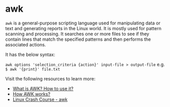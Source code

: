 # awk

`awk` is a general-purpose scripting language used for manipulating data or text and generating reports in the Linux world. It is mostly used for pattern scanning and processing. It searches one or more files to see if they contain lines that match the specified patterns and then performs the associated actions. 

It has the below syntax: 

`awk options 'selection_criteria {action}' input-file > output-file` e.g. `$ awk '{print}' file.txt`

Visit the following resources to learn more:

- [What is AWK? How to use it?](https://www.geeksforgeeks.org/awk-command-unixlinux-examples/)
- [How AWK works?](https://linuxize.com/post/awk-command/)
- [Linux Crash Course - awk](https://www.youtube.com/watch?v=oPEnvuj9QrI)
